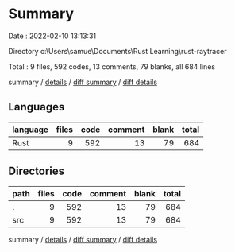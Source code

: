 # Summary

Date : 2022-02-10 13:13:31

Directory c:\Users\samue\Documents\Rust Learning\rust-raytracer

Total : 9 files,  592 codes, 13 comments, 79 blanks, all 684 lines

summary / [details](details.md) / [diff summary](diff.md) / [diff details](diff-details.md)

## Languages
| language | files | code | comment | blank | total |
| :--- | ---: | ---: | ---: | ---: | ---: |
| Rust | 9 | 592 | 13 | 79 | 684 |

## Directories
| path | files | code | comment | blank | total |
| :--- | ---: | ---: | ---: | ---: | ---: |
| . | 9 | 592 | 13 | 79 | 684 |
| src | 9 | 592 | 13 | 79 | 684 |

summary / [details](details.md) / [diff summary](diff.md) / [diff details](diff-details.md)